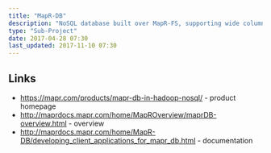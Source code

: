 ```yaml
---
title: "MapR-DB"
description: "NoSQL database built over MapR-FS, supporting wide column and JSON document tables and HBase and OJAI (Open JSON application interface) APIs.  Tables are stored as first class objects in MapR-FS volumes, and are sharded into table regions / tablets.  JSON document tables are schemaless, support read and write access to individual document fields, subsets of fields or whole documents, finding documents by id or via a full table scan query, a set of atomic operations for mutating documents, and integration with MapReduce.  Wide column (binary) tables are largely equivalent to HBase tables, and partially support the HBase API, but without support for custom HBase filters or co-processors.  Supports replication at the table, column family or column level, either synchronously or asynchronously, and in either master-master or master-slave configurations, with support for replicating to Elasticsearch.  Authentication is managed through access control expressions (ACEs) at the field level (for JSON document tables) or at the column level (for wide column tables).  Introduced in MapR v4.0 in Sept 2014, with document supported added in MapR 5.1 in Feb 2016."
type: "Sub-Project"
date: 2017-04-28 07:30
last_updated: 2017-11-10 07:30
---
```

## Links

* <https://mapr.com/products/mapr-db-in-hadoop-nosql/> - product homepage
* <http://maprdocs.mapr.com/home/MapROverview/maprDB-overview.html> - overview
* <http://maprdocs.mapr.com/home/MapR-DB/developing_client_applications_for_mapr_db.html> - documentation